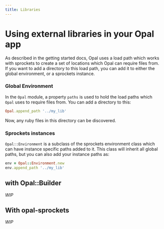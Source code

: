 ```yaml
---
title: Libraries
---
```


# Using external libraries in your Opal app

As described in the getting started docs, Opal uses a load path which works
with sprockets to create a set of locations which Opal can require files
from. If you want to add a directory to this load path, you can add it to
either the global environment, or a sprockets instance.

### Global Environment

In the `Opal` module, a property `paths` is used to hold the load paths which
`Opal` uses to require files from. You can add a directory to this:

```ruby
Opal.append_path '../my_lib'
```

Now, any ruby files in this directory can be discovered.

### Sprockets instances

`Opal::Environment` is a subclass of the sprockets environment class which
can have instance specific paths added to it. This class will inherit all
global paths, but you can also add your instance paths as:

```ruby
env = Opal::Environment.new
env.append_path '../my_lib'
```

## with Opal::Builder

_WIP_

## With opal-sprockets

_WIP_
